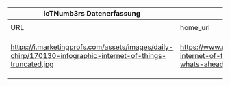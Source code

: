 |IoTNumb3rs Datenerfassung|||||||||||
| ---- | ---- | ---- | ---- | ---- | ---- | ---- | ---- | ---- | ---- | ---- |
||||||||||||
|URL|home_url|filename|device_class|device_count|market_class|market_volume|prognosis_year|publication_year|authorship_class|Dropbox folder|
|https://i.marketingprofs.com/assets/images/daily-chirp/170130-infographic-internet-of-things-truncated.jpg|https://www.marketingprofs.com/chirp/2017/31482/the-internet-of-things-what-it-is-how-we-use-it-and-whats-ahead-infographic|file6_170130-infographic-internet-of-things-truncated.jpg||||||||Pattoho/20181118-0006|
